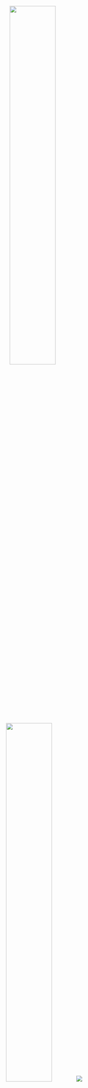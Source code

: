 <p align="center">
  <img height="50%" width="auto" src ="https://github-readme-stats.vercel.app/api?username=whisper-snowie&show_icons=true&count_private=true&theme=darcula&hide_border=true&hide=issues,contribs&bg_color=00000000">
  <img height="50%" width="auto" src ="https://github-readme-stats.vercel.app/api/top-langs/?username=whisper-snowie&layout=compact&hide_border=true&theme=darcula&bg_color=00000000&langs_count=6&hide=jupyter%20notebook,tex,css,php&exclude_repo=Pacman-AI">
  <img src ="https://github-readme-streak-stats.herokuapp.com?user=whisper-snowie&theme=darcula&hide_border=true&background=FFFFFF00">
  <br>
  <br>
</p>

